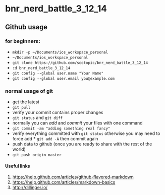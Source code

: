 bnr_nerd_battle_3_12_14
=======================

## Github usage

### for beginners:
 * ```mkdir -p ~/Documents/ios_workspace_personal```
 * ```~/Documents/ios_workspace_personal```
 * ```git clone https://github.com/scotopic/bnr_nerd_battle_3_12_14```
 * ```cd bnr_nerd_battle_3_12_14```
 * ```git config --global user.name "Your Name"```
 * ```git config --global user.email you@example.com```

### normal usage of git
 * get the latest
  * ```git pull```
 * verify your commit contains proper changes
  * ```git status``` and ```git diff```
 * normally you can *add* and *commit* your files with one command
  * ```git commit -am "adding something real fancy"```
   * verify everything committed with ```git status``` otherwise you may need to force add
    * ```git add -A``` then commit again
 * push data to github (once you are ready to share with the rest of the world)
  * ```git push origin master```

#### Useful links
 1. https://help.github.com/articles/github-flavored-markdown
 2. https://help.github.com/articles/markdown-basics
 3. http://dillinger.io/
